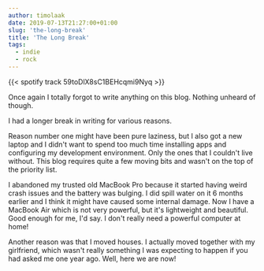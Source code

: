 ```yaml
---
author: timolaak
date: 2019-07-13T21:27:00+01:00
slug: 'the-long-break'
title: 'The Long Break'
tags:
  - indie
  - rock
---
```


{{< spotify track 59toDlX8sC1BEHcqmi9Nyq >}}

Once again I totally forgot to write anything on this blog. Nothing unheard of though.

I had a longer break in writing for various reasons.

Reason number one might have been pure laziness, but I also got a new laptop and I didn't want to spend too much time installing apps and configuring my development environment. Only the ones that I couldn't live without. This blog requires quite a few moving bits and wasn't on the top of the priority list.

I abandoned my trusted old MacBook Pro because it started having weird crash issues and the battery was bulging. I did spill water on it 6 months earlier and I think it might have caused some internal damage. Now I have a MacBook Air which is not very powerful, but it's lightweight and beautiful. Good enough for me, I'd say. I don't really need a powerful computer at home!

Another reason was that I moved houses. I actually moved together with my girlfriend, which wasn't really something I was expecting to happen if you had asked me one year ago. Well, here we are now!

